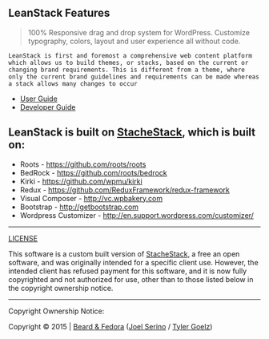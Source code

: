 ## LeanStack Features

> 100% Responsive drag and drop system for WordPress. Customize typography, colors, layout and user experience all without code.

`LeanStack is first and foremost a comprehensive web content platform which allows us to build themes, or stacks, based on the current or changing brand requirements. This is different from a theme, where only the current brand guidelines and requirements can be made whereas a stack allows many changes to occur`

* [User Guide](User-Guide)
* [Developer Guide](https://beardandfedora.github.io/StacheStack)

## LeanStack is built on [StacheStack](https://github.com/BeardandFedora/StacheStack), which is built on:

* Roots - https://github.com/roots/roots
* BedRock - https://github.com/roots/bedrock
* Kirki - https://github.com/wpmu/kirki
* Redux - https://github.com/ReduxFramework/redux-framework
* Visual Composer - http://vc.wpbakery.com
* Bootstrap - http://getbootstrap.com
* Wordpress Customizer - http://en.support.wordpress.com/customizer/

---

[LICENSE](http://choosealicense.com/licenses/no-license/)

This software is a custom built version of [StacheStack](https://github.com/BeardandFedora/StacheStack), a free an open software, and was originally intended for a specific client use. However, the intended client has refused payment for this software, and it is now fully copyrighted and not authorized for use, other than to those listed below in the copyright ownership notice. 

---

Copyright Ownership Notice:

Copyright © 2015 | [Beard & Fedora](mailto:dmca@beardandfedora.com) ([Joel Serino](mailto:fedora@beardandfedora.com) / [Tyler Goelz](mailto:beard@beardandfedora.com))
